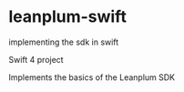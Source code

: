 # leanplum-swift
implementing the sdk in swift

Swift 4 project

Implements the basics of the Leanplum SDK
